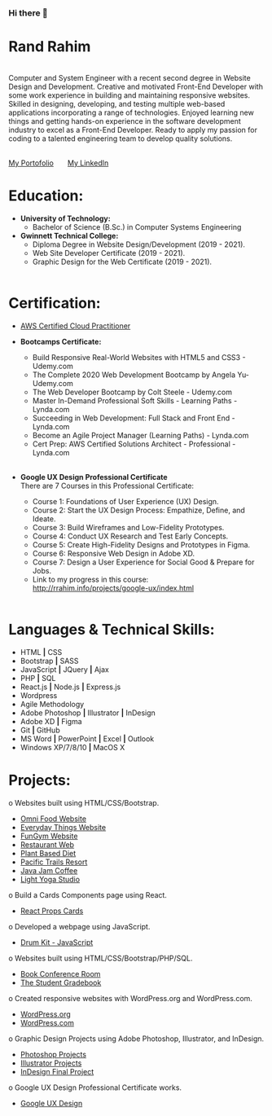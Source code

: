 ### Hi there 👋

<!--
**randrahim/randrahim** is a ✨ _special_ ✨ repository because its `README.md` (this file) appears on your GitHub profile. -->
<b><h1>Rand Rahim</h1></b><br>
Computer and System Engineer with a recent second degree in Website Design and Development. Creative and motivated Front-End Developer with some work experience in building and maintaining responsive websites. Skilled in designing, developing, and testing multiple web-based applications incorporating a range of technologies. Enjoyed learning new things and getting hands-on experience in the software development industry to excel as a Front-End Developer. Ready to apply my passion for coding to a talented engineering team to develop quality solutions.
<br><br>

<a href="http://www.rrahim.info">My Portofolio</a> &nbsp; &nbsp; &nbsp;
<a href="http://www.linkedin.com/in/randrahim">My LinkedIn</a>

<b><h1>Education:</h1></b>
- <b>University of Technology:</b>
  - Bachelor of Science (B.Sc.) in Computer Systems Engineering<br>    
- <b>Gwinnett Technical College:</b>
  - Diploma Degree in Website Design/Development (2019 - 2021).
  - Web Site Developer Certificate (2019 - 2021).
  - Graphic Design for the Web Certificate (2019 - 2021).<br><br>

<b><h1>Certification:</h1></b> 
  - <a href="https://www.credly.com/badges/a3f60f90-e75b-466d-a8ee-7736b39e32bb?source=linked_in_profile">AWS Certified Cloud Practitioner</a>

- <b>Bootcamps Certificate:</b>
  - Build Responsive Real-World Websites with HTML5 and CSS3 - Udemy.com	
  - The Complete 2020 Web Development Bootcamp by Angela Yu- Udemy.com
  - The Web Developer Bootcamp by Colt Steele - Udemy.com
  - Master In-Demand Professional Soft Skills - Learning Paths - Lynda.com 		
  - Succeeding in Web Development: Full Stack and Front End - Lynda.com 		
  - Become an Agile Project Manager (Learning Paths) - Lynda.com	
  - Cert Prep: AWS Certified Solutions Architect - Professional - Lynda.com	<br><br>
 
 - <b>Google UX Design Professional Certificate</b><br>
   There are 7 Courses in this Professional Certificate:
    - Course 1: Foundations of User Experience (UX) Design.	
    - Course 2: Start the UX Design Process: Empathize, Define, and Ideate.
    - Course 3: Build Wireframes and Low-Fidelity Prototypes.
    - Course 4: Conduct UX Research and Test Early Concepts.
    - Course 5: Create High-Fidelity Designs and Prototypes in Figma.
    - Course 6: Responsive Web Design in Adobe XD.
    - Course 7: Design a User Experience for Social Good & Prepare for Jobs.
    - Link to my progress in this course: http://rrahim.info/projects/google-ux/index.html <br><br>


<b><h1>Languages & Technical Skills:</h1></b>
- HTML <b>|</b> CSS 
- Bootstrap <b>|</b> SASS
- JavaScript <b>|</b> JQuery <b>|</b> Ajax
- PHP <b>|</b> SQL 
- React.js <b>|</b> Node.js <b>|</b> Express.js
- Wordpress 
- Agile Methodology
- Adobe Photoshop <b>|</b> Illustrator <b>|</b> InDesign 
- Adobe XD <b>|</b> Figma
- Git <b>|</b> GitHub
- MS Word <b>|</b> PowerPoint <b>|</b> Excel <b>|</b> Outlook
- Windows XP/7/8/10  <b>|</b> MacOS X

<b><h1>Projects:</h1></b>
o	Websites built using HTML/CSS/Bootstrap.
- <a href="http://rrahim.info/projects/omniFood/index.html">Omni Food Website</a> 
- <a href="http://rrahim.info/projects/EverydayThings/index.html">Everyday Things Website</a>
- <a href="http://rrahim.info/projects/FunGym/index.html">FunGym Website</a> 
- <a href="http://rrahim.info/1510/restaurant/resturant.html">Restaurant Web</a>
- <a href="http://rrahim.info/1510/final/index.html">Plant Based Diet</a>
- <a href="http://rrahim.info/1510/pacific/index.html">Pacific Trails Resort</a>
- <a href="http://rrahim.info/1510/javaJam/index.html">Java Jam Coffee</a>
- <a href="http://rrahim.info/1510/yogaStudio/index.html">Light Yoga Studio</a>

o	Build a Cards Components page using React. 
- <a href="https://y73hs.csb.app/">React Props Cards</a> 

o	Developed a webpage using JavaScript.  
- <a href="http://rrahim.info/projects/DrumKitJS/index.html">Drum Kit - JavaScript</a> 

o	Websites built using HTML/CSS/Bootstrap/PHP/SQL.
- <a href="http://rrahim.info/2550/final/index.php">Book Conference Room</a> 
- <a href="http://rrahim.info/2351/final/index.php">The Student Gradebook</a> 

o	Created responsive websites with WordPress.org and WordPress.com.
- <a href="http://rrahim.info/wordpress/">WordPress.org</a> 
- <a href="https://rrahim8.wordpress.com/">WordPress.com</a>

o	Graphic Design Projects using Adobe Photoshop, Illustrator, and InDesign.
- <a href="http://rrahim.info/2531/index.html">Photoshop Projects</a>
- <a href="http://rrahim.info/1550/index.html">Illustrator Projects</a>
- <a href="http://rrahim.info/1560/index.html">InDesign Final Project</a>

o	Google UX Design Professional Certificate works.
- <a href="http://rrahim.info/projects/google-ux/index.html">Google UX Design</a>

